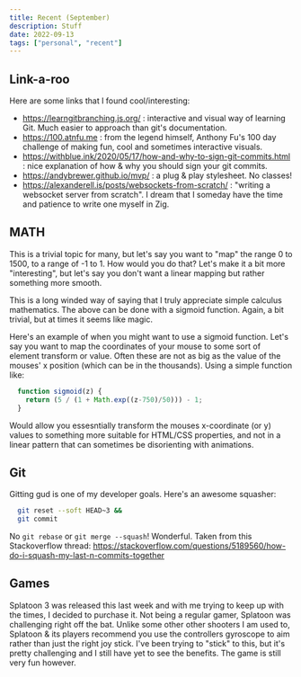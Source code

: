 ```yaml
---
title: Recent (September)
description: Stuff
date: 2022-09-13
tags: ["personal", "recent"]
---
```


## Link-a-roo
Here are some links that I found cool/interesting:

- https://learngitbranching.js.org/ : interactive and 
  visual way of learning Git. Much easier to approach than 
  git's documentation.
- https://100.atnfu.me : from the legend himself, Anthony Fu's 
  100 day challenge of making fun, cool and sometimes interactive 
  visuals.
- https://withblue.ink/2020/05/17/how-and-why-to-sign-git-commits.html : nice explanation of how & why you should sign your git commits.
- https://andybrewer.github.io/mvp/ : a plug & play stylesheet. No classes!
- https://alexanderell.is/posts/websockets-from-scratch/ : "writing a websocket server from scratch". I dream that I someday have the time and patience to write one myself in Zig.

## MATH

This is a trivial topic for many, but let's say you want to "map" 
the range 0 to 1500, to a range of -1 to 1. How would you do that?
Let's make it a bit more "interesting", but let's say you don't want 
a linear mapping but rather something more smooth. 

This is a long winded way of saying that I truly appreciate 
simple calculus mathematics. The above can be done with a sigmoid 
function. Again, a bit trivial, but at times it seems like magic.

Here's an example of when you might want to use a sigmoid function.
Let's say you want to map the coordinates of your mouse to some sort
of element transform or value. Often these are not as big as the 
value of the mouses' x position (which can be in the thousands). 
Using a simple function like:

```javascript
  function sigmoid(z) {
    return (5 / (1 + Math.exp((z-750)/50))) - 1;
  }
```

Would allow you essesntially transform the mouses x-coordinate (or y)
values to something more suitable for HTML/CSS properties, and not
in a linear pattern that can sometimes be disorienting with 
animations.

## Git

Gitting gud is one of my developer goals. Here's an awesome squasher:

```bash
  git reset --soft HEAD~3 &&
  git commit
```

No `git rebase` or `git merge --squash`! Wonderful. Taken from this Stackoverflow thread: https://stackoverflow.com/questions/5189560/how-do-i-squash-my-last-n-commits-together

## Games

Splatoon 3 was released this last week and with me trying to keep 
up with the times, I decided to purchase it. Not being a regular 
gamer, Splatoon was challenging right off the bat. Unlike some other 
other shooters I am used to, Splatoon & its players recommend you 
use the controllers gyroscope to aim rather than just the right joy 
stick. I've been trying to "stick" to this, but it's pretty challenging 
and I still have yet to see the benefits. The game is still very fun
however.
